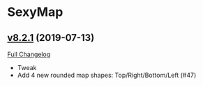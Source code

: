 # SexyMap

## [v8.2.1](https://github.com/funkydude/SexyMap/tree/v8.2.1) (2019-07-13)
[Full Changelog](https://github.com/funkydude/SexyMap/compare/v8.2.0...v8.2.1)

- Tweak  
- Add 4 new rounded map shapes: Top/Right/Bottom/Left (#47)  
